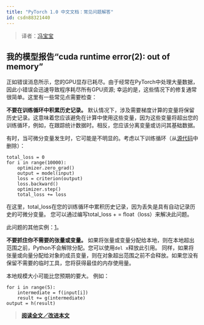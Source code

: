 ```yaml
---
title: "PyTorch 1.0 中文文档：常见问题解答"
id: csdn88321440
---
```


> 译者：[冯宝宝](https://github.com/PEGASUS1993)

## 我的模型报告“cuda runtime error(2): out of memory”

正如错误消息所示，您的GPU显存已耗尽。由于经常在PyTorch中处理大量数据，因此小错误会迅速导致程序耗尽所有GPU资源; 幸运的是，这些情况下的修复通常很简单。这里有一些常见点需要检查：

**不要在训练循环中积累历史记录。** 默认情况下，涉及需要梯度计算的变量将保留历史记录。这意味着您应该避免在计算中使用这些变量，因为这些变量将超出您的训练循环，例如，在跟踪统计数据时。相反，您应该分离变量或访问其基础数据。

有时，当可微分变量发生时，它可能是不明显的。考虑以下训练循环（从[源代码](https://discuss.pytorch.org/t/high-memory-usage-while-training/162)中删除）：

```
total_loss = 0
for i in range(10000):
    optimizer.zero_grad()
    output = model(input)
    loss = criterion(output)
    loss.backward()
    optimizer.step()
    total_loss += loss 
```

在这里，total_loss在您的训练循环中累积历史记录，因为丢失是具有自动记录历史的可微分变量。 您可以通过编写total_loss + = float（loss）来解决此问题。

此问题的其他实例：[1](https://discuss.pytorch.org/t/resolved-gpu-out-of-memory-error-with-batch-size-1/3719)。

**不要抓住你不需要的张量或变量。** 如果将张量或变量分配给本地，则在本地超出范围之前，Python不会解除分配。您可以使用`del x`释放此引用。 同样，如果将张量或向量分配给对象的成员变量，则在对象超出范围之前不会释放。如果您没有保留不需要的临时工具，您将获得最佳的内存使用量。

本地规模大小可能比您预期的要大。 例如：

```
for i in range(5):
    intermediate = f(input[i])
    result += g(intermediate)
output = h(result) 
```

> [**阅读全文／改进本文**](https://github.com/apachecn/pytorch-doc-zh/blob/master/docs/1.0/notes_faq.md)